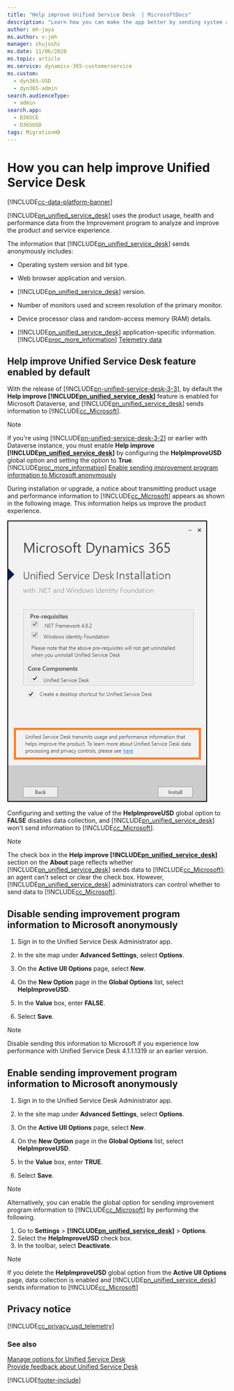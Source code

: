 ```yaml
---
title: "Help improve Unified Service Desk  | MicrosoftDocs"
description: "Learn how you can make the app better by sending system and application information to Microsoft."
author: mh-jaya
ms.author: v-jmh
manager: shujoshi
ms.date: 11/06/2020
ms.topic: article
ms.service: dynamics-365-customerservice
ms.custom: 
  - dyn365-USD
  - dyn365-admin
search.audienceType: 
  - admin
search.app: 
  - D365CE
  - D365USD
tags: MigrationHO
---
```

# How you can help improve Unified Service Desk

[!INCLUDE[cc-data-platform-banner](../../includes/cc-data-platform-banner.md)]

[!INCLUDE[pn_unified_service_desk](../../includes/pn-unified-service-desk.md)] uses the product usage, health and performance data from the Improvement program to analyze and improve the product and service experience.

  
The information that [!INCLUDE[pn_unified_service_desk](../../includes/pn-unified-service-desk.md)] sends anonymously includes:  
  
- Operating system version and bit type.  
  
- Web browser application and version.  
  
- [!INCLUDE[pn_unified_service_desk](../../includes/pn-unified-service-desk.md)] version.  
  
- Number of monitors used and screen resolution of the primary monitor.  
  
- Device processor class and random-access memory (RAM) details.

- [!INCLUDE[pn_unified_service_desk](../../includes/pn-unified-service-desk.md)] application-specific information. [!INCLUDE[proc_more_information](../../includes/proc-more-information.md)] [Telemetry data](../admin/comply-unified-service-desk-data-gdpr.md#telemetry-data)

## Help improve Unified Service Desk feature enabled by default

With the release of [!INCLUDE[pn-unified-service-desk-3-3](../../includes/pn-unified-service-desk-3-3.md)], by default the **Help improve [!INCLUDE[pn_unified_service_desk](../../includes/pn-unified-service-desk.md)]** feature is enabled for Microsoft Dataverse, and [!INCLUDE[pn_unified_service_desk](../../includes/pn-unified-service-desk.md)] sends information to [!INCLUDE[cc_Microsoft](../../includes/cc-microsoft.md)].

> [!Note]
> If you're using [!INCLUDE[pn-unified-service-desk-3-2](../../includes/pn-unified-service-desk-3-2.md)] or earlier with Dataverse instance, you must enable **Help improve [!INCLUDE[pn_unified_service_desk](../../includes/pn-unified-service-desk.md)]** by configuring the **HelpImproveUSD** global option and setting the option to **True**. [!INCLUDE[proc_more_information](../../includes/proc-more-information.md)] [Enable sending improvement program information to Microsoft anonymously](#enable-sending-improvement-program-information-to-microsoft-anonymously)

During installation or upgrade, a notice about transmitting product usage and performance information to [!INCLUDE[cc_Microsoft](../../includes/cc-microsoft.md)] appears as shown in the following image. This information helps us improve the product experience.

![Transmitting usage and performance information](../media/helpimprove-usd-install.PNG "Transmitting usage and performance information")


Configuring and setting the value of the **HelpImproveUSD** global option to **FALSE** disables data collection, and [!INCLUDE[pn_unified_service_desk](../../includes/pn-unified-service-desk.md)] won't send information to [!INCLUDE[cc_Microsoft](../../includes/cc-microsoft.md)].

> [!Note]
>  The check box in the **Help improve [!INCLUDE[pn_unified_service_desk](../../includes/pn-unified-service-desk.md)]** section on the **About** page reflects whether [!INCLUDE[pn_unified_service_desk](../../includes/pn-unified-service-desk.md)] sends data to [!INCLUDE[cc_Microsoft](../../includes/cc-microsoft.md)]; an agent can't select or clear the check box. However, [!INCLUDE[pn_unified_service_desk](../../includes/pn-unified-service-desk.md)] administrators can control whether to send data to [!INCLUDE[cc_Microsoft](../../includes/cc-microsoft.md)].

<a name="Disable_ImproveUSD"></a>   
## Disable sending improvement program information to Microsoft anonymously
  
1. Sign in to the Unified Service Desk Administrator app.

2. In the site map under **Advanced Settings**, select **Options**.

3. On the **Active UII Options** page, select **New**.
  
4. On the **New Option** page in the **Global Options** list, select **HelpImproveUSD**.
  
5. In the **Value** box, enter **FALSE**.
  
6. Select **Save**.
  
> [!Note]
> Disable sending this information to Microsoft if you experience low performance with Unified Service Desk 4.1.1.1319 or an earlier version.

<a name="Enable_ImproveUSD"></a>   
## Enable sending improvement program information to Microsoft anonymously

1. Sign in to the Unified Service Desk Administrator app. 

2. In the site map under **Advanced Settings**, select **Options**.

3. On the **Active UII Options** page, select **New**.  
  
4. On the **New Option** page in the **Global Options** list, select **HelpImproveUSD**.
  
5. In the **Value** box, enter **TRUE**.
  
6. Select **Save**.

> [!NOTE]
> Alternatively, you can enable the global option for sending improvement program information to [!INCLUDE[cc_Microsoft](../../includes/cc-microsoft.md)] by performing the following.
> 1. Go to **Settings** > **[!INCLUDE[pn_unified_service_desk](../../includes/pn-unified-service-desk.md)]** > **Options**.
> 2. Select the **HelpImproveUSD** check box.
> 3. In the toolbar, select **Deactivate**.

> [!Note]
> If you delete the **HelpImproveUSD** global option from the **Active UII Options** page, data collection is enabled and [!INCLUDE[pn_unified_service_desk](../../includes/pn-unified-service-desk.md)] sends information to [!INCLUDE[cc_Microsoft](../../includes/cc-microsoft.md)]
  
## Privacy notice

[!INCLUDE[cc_privacy_usd_telemetry](../../includes/cc-privacy-usd-telemetry.md)]
  
### See also

[Manage options for Unified Service Desk](../../unified-service-desk/admin/manage-options-unified-service-desk.md)  
[Provide feedback about Unified Service Desk](../admin/provide-feedback.md)


[!INCLUDE[footer-include](../../includes/footer-banner.md)]
